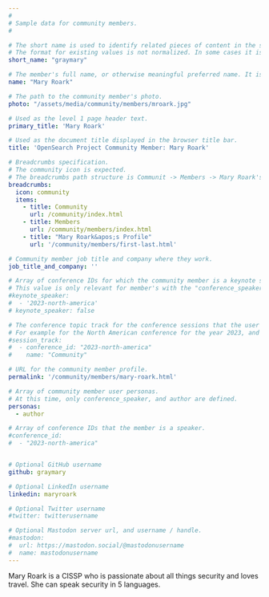 ```yaml
---
#
# Sample data for community members.
#

# The short name is used to identify related pieces of content in the site. For example it is used in the "authors" array of blog posts, and it is used in the "presenters" array for OpenSearch Conference sessions to identify who is speaking.
# The format for existing values is not normalized. In some cases it is "first-initial-of-first-name" + "last-name", or matching a GitHub username, or something all together random. What is important is that it is unique within the system.
short_name: "graymary"

# The member's full name, or otherwise meaningful preferred name. It is used in the templates for presenting content authors as well as the name of conference speakers.
name: "Mary Roark"

# The path to the community member's photo.
photo: "/assets/media/community/members/mroark.jpg"

# Used as the level 1 page header text.
primary_title: 'Mary Roark'

# Used as the document title displayed in the browser title bar.
title: 'OpenSearch Project Community Member: Mary Roark'

# Breadcrumbs specification.
# The community icon is expected.
# The breadcrumbs path structure is Communit -> Members -> Mary Roark's Profile.
breadcrumbs:
  icon: community
  items:
    - title: Community
      url: /community/index.html
    - title: Members
      url: /community/members/index.html
    - title: "Mary Roark&apos;s Profile"
      url: '/community/members/first-last.html'

# Community member job title and company where they work.
job_title_and_company: ''

# Array of conference IDs for which the community member is a keynote speaker, if any, or boolean false otherwise.
# This value is only relevant for member's with the "conference_speaker" user persona.
#keynote_speaker:
#  - '2023-north-america'
# keynote_speaker: false

# The conference topic track for the conference sessions that the user is a speaker. These are shaped as an array of value pairs mapping conference ID and name. 
# For example for the North American conference for the year 2023, and the "Community" track:
#session_track: 
#  - conference_id: "2023-north-america"
#    name: "Community"

# URL for the community member profile.
permalink: '/community/members/mary-roark.html'

# Array of community member user personas.
# At this time, only conference_speaker, and author are defined.
personas:
  - author

# Array of conference IDs that the member is a speaker.
#conference_id:
#  - "2023-north-america"


# Optional GitHub username
github: graymary

# Optional LinkedIn username
linkedin: maryroark

# Optional Twitter username
#twitter: twitterusername

# Optional Mastodon server url, and username / handle.
#mastodon:
#  url: https://mastodon.social/@mastodonusername
#  name: mastodonusername
---
```

Mary Roark is a CISSP who is passionate about all things security and loves travel. She can speak security in 5 languages.